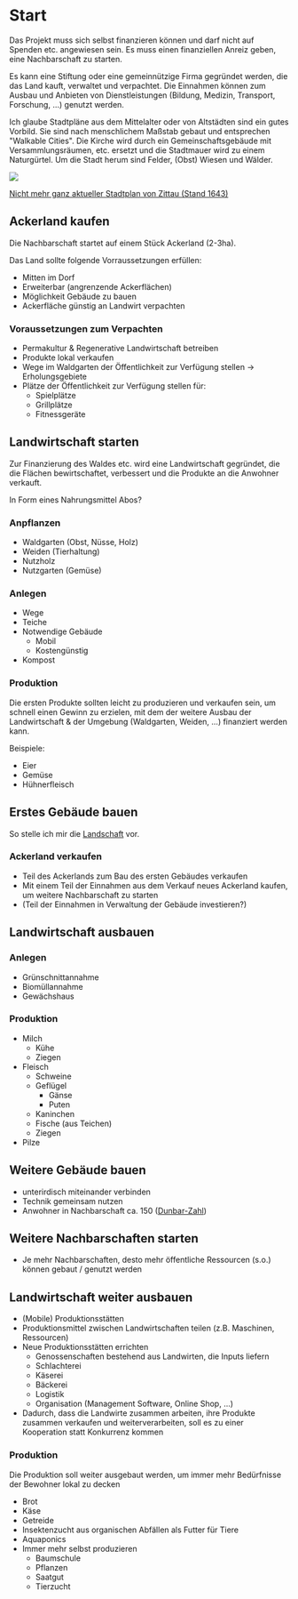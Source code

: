 # Start

Das Projekt muss sich selbst finanzieren können und darf nicht auf Spenden etc. angewiesen sein. Es muss einen finanziellen Anreiz geben, eine Nachbarschaft zu starten.

Es kann eine Stiftung oder eine gemeinnützige Firma gegründet werden, die das Land kauft, verwaltet und verpachtet. Die Einnahmen können zum Ausbau und Anbieten von Dienstleistungen (Bildung, Medizin, Transport, Forschung, ...) genutzt werden.

Ich glaube Stadtpläne aus dem Mittelalter oder von Altstädten sind ein gutes Vorbild. Sie sind nach menschlichem Maßstab gebaut und entsprechen "Walkable Cities". Die Kirche wird durch ein Gemeinschaftsgebäude mit Versammlungsräumen, etc. ersetzt und die Stadtmauer wird zu einem Naturgürtel. Um die Stadt herum sind Felder, (Obst) Wiesen und Wälder.

![](http://www.astrolehrbuch.de/Bilder/zittau1647.jpg)

[Nicht mehr ganz aktueller Stadtplan von Zittau (Stand 1643)](http://wincontact32naturwunder.blogspot.com/2014/02/nicht-mehr-ganz-aktueller-stadtplan-von.html)

## Ackerland kaufen

Die Nachbarschaft startet auf einem Stück Ackerland (2-3ha).

Das Land sollte folgende Vorraussetzungen erfüllen:
- Mitten im Dorf
- Erweiterbar (angrenzende Ackerflächen)
- Möglichkeit Gebäude zu bauen
- Ackerfläche günstig an Landwirt verpachten

### Voraussetzungen zum Verpachten

- Permakultur & Regenerative Landwirtschaft betreiben
- Produkte lokal verkaufen
- Wege im Waldgarten der Öffentlichkeit zur Verfügung stellen -> Erholungsgebiete
- Plätze der Öffentlichkeit zur Verfügung stellen für:
    + Spielplätze
    + Grillplätze
    + Fitnessgeräte

## Landwirtschaft starten

Zur Finanzierung des Waldes etc. wird eine Landwirtschaft gegründet, die die Flächen bewirtschaftet, verbessert und die Produkte an die Anwohner verkauft. 

In Form eines Nahrungsmittel Abos?

### Anpflanzen

- Waldgarten (Obst, Nüsse, Holz)
- Weiden (Tierhaltung)
- Nutzholz
- Nutzgarten (Gemüse)

### Anlegen

- Wege
- Teiche
- Notwendige Gebäude
    + Mobil 
    + Kostengünstig
- Kompost

### Produktion

Die ersten Produkte sollten leicht zu produzieren und verkaufen sein, um schnell einen Gewinn zu erzielen, mit dem der weitere Ausbau der Landwirtschaft & der Umgebung (Waldgarten, Weiden, ...) finanziert werden kann.

Beispiele:
- Eier
- Gemüse
- Hühnerfleisch

## Erstes Gebäude bauen

So stelle ich mir die [Landschaft](./landschaft.md) vor.

### Ackerland verkaufen

- Teil des Ackerlands zum Bau des ersten Gebäudes verkaufen
- Mit einem Teil der Einnahmen aus dem Verkauf neues Ackerland kaufen, um weitere Nachbarschaft zu starten
- (Teil der Einnahmen in Verwaltung der Gebäude investieren?)
    
## Landwirtschaft ausbauen

### Anlegen

- Grünschnittannahme
- Biomüllannahme
- Gewächshaus

### Produktion

- Milch
    + Kühe
    + Ziegen
- Fleisch
    + Schweine
    + Geflügel
        * Gänse
        * Puten
    + Kaninchen
    + Fische (aus Teichen)
    + Ziegen
- Pilze

## Weitere Gebäude bauen

- unterirdisch miteinander verbinden
- Technik gemeinsam nutzen
- Anwohner in Nachbarschaft ca. 150 ([Dunbar-Zahl](https://de.wikipedia.org/wiki/Dunbar-Zahl))

## Weitere Nachbarschaften starten

- Je mehr Nachbarschaften, desto mehr öffentliche Ressourcen (s.o.) können gebaut / genutzt werden

## Landwirtschaft weiter ausbauen

- (Mobile) Produktionsstätten
- Produktionsmittel zwischen Landwirtschaften teilen (z.B. Maschinen, Ressourcen)
- Neue Produktionsstätten errichten
    + Genossenschaften bestehend aus Landwirten, die Inputs liefern
    + Schlachterei
    + Käserei
    + Bäckerei
    + Logistik
    + Organisation (Management Software, Online Shop, ...)
- Dadurch, dass die Landwirte zusammen arbeiten, ihre Produkte zusammen verkaufen und weiterverarbeiten, soll es zu einer Kooperation statt Konkurrenz kommen

### Produktion

Die Produktion soll weiter ausgebaut werden, um immer mehr Bedürfnisse der Bewohner lokal zu decken

- Brot
- Käse
- Getreide
- Insektenzucht aus organischen Abfällen als Futter für Tiere
- Aquaponics
- Immer mehr selbst produzieren
    + Baumschule
    + Pflanzen
    + Saatgut
    + Tierzucht
